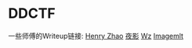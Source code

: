 # DDCTF

一些师傅的Writeup链接:
[Henry Zhao](clannad.me/ddctf.md.html)
[夜影](https://blog.csdn.net/whklhhhh)
[Wz](https://www.wzsite.cn/2018/04/21/%E5%8F%88%E6%98%AF%E4%B8%80%E5%B9%B4DDCTF/)
[Imagemlt](http://blog.imagemlt.xyz/index.php/2018/04/22/ddctf-writeup/)
